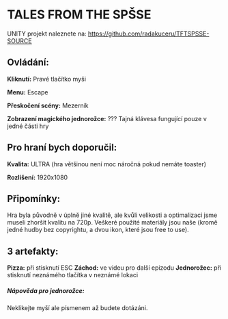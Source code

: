 # TALES FROM THE SPŠSE


UNITY projekt naleznete na: https://github.com/radakuceru/TFTSPSSE-SOURCE

## Ovládání:

**Kliknutí:** Pravé tlačítko myši

**Menu:** Escape

**Přeskočení scény:** Mezerník

**Zobrazení magického jednorožce:** ??? Tajná klávesa fungující pouze v jedné části hry


## Pro hraní bych doporučil:

**Kvalita:** ULTRA (hra většinou není moc náročná pokud nemáte toaster)

**Rozlišení:** 1920x1080

## Připomínky:

Hra byla původně v úplně jiné kvalitě, ale kvůli velikosti a optimalizaci jsme museli zhoršit kvalitu na 720p.
Veškeré použité materiály jsou naše (kromě jedné hudby bez copyrightu, a dvou ikon, které jsou free to use).

## 3 artefakty:

**Pizza:** při stisknutí ESC
**Záchod:** ve videu pro další epizodu
**Jednorožec:** při stisknutí neznámého tlačítka v neznámé lokaci
##### Nápověda pro jednorožce:

Neklikejte myší ale písmenem až budete dotázáni.
